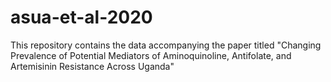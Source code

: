 # asua-et-al-2020
This repository contains the data accompanying the paper titled "Changing Prevalence of Potential Mediators of Aminoquinoline, Antifolate, and  Artemisinin Resistance Across Uganda"
